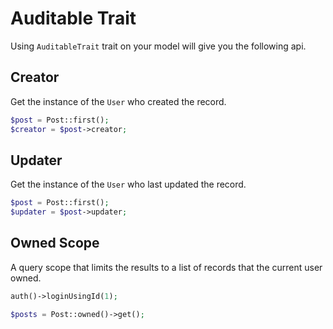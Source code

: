 # Auditable Trait

Using `AuditableTrait` trait on your model will give you the following api.

<a name="creator"></a>
## Creator

Get the instance of the `User` who created the record.

```php
$post = Post::first();
$creator = $post->creator;
```

<a name="updater"></a>
## Updater

Get the instance of the `User` who last updated the record.
```php
$post = Post::first();
$updater = $post->updater;
```

<a name="owned"></a>
## Owned Scope

A query scope that limits the results to a list of records that the current user owned.

```php
auth()->loginUsingId(1);

$posts = Post::owned()->get();
```



